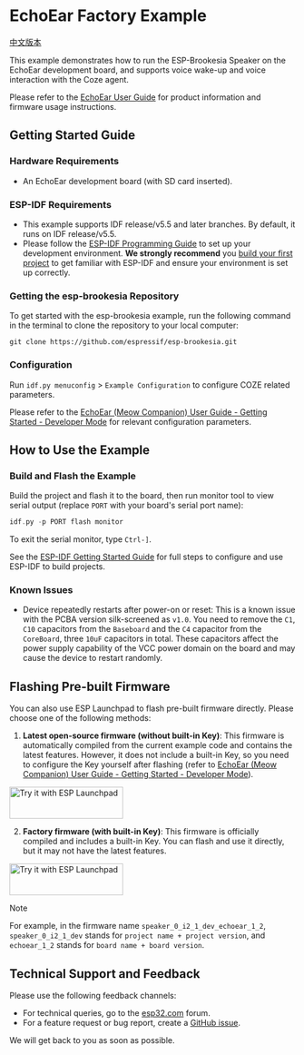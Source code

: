# EchoEar Factory Example

[中文版本](./README_CN.md)

This example demonstrates how to run the ESP-Brookesia Speaker on the EchoEar development board, and supports voice wake-up and voice interaction with the Coze agent.

Please refer to the [EchoEar User Guide](https://espressif.craft.me/BBkCPR3ZaoLCV8) for product information and firmware usage instructions.

## Getting Started Guide

### Hardware Requirements

* An EchoEar development board (with SD card inserted).

### ESP-IDF Requirements

- This example supports IDF release/v5.5 and later branches. By default, it runs on IDF release/v5.5.
- Please follow the [ESP-IDF Programming Guide](https://docs.espressif.com/projects/esp-idf/zh_CN/latest/esp32/get-started/index.html) to set up your development environment. **We strongly recommend** you [build your first project](https://docs.espressif.com/projects/esp-idf/zh_CN/latest/esp32/get-started/index.html#build-your-first-project) to get familiar with ESP-IDF and ensure your environment is set up correctly.

### Getting the esp-brookesia Repository

To get started with the esp-brookesia example, run the following command in the terminal to clone the repository to your local computer:

```
git clone https://github.com/espressif/esp-brookesia.git
```

### Configuration

Run `idf.py menuconfig` > `Example Configuration` to configure COZE related parameters.

Please refer to the [EchoEar (Meow Companion) User Guide - Getting Started - Developer Mode](https://espressif.craft.me/BBkCPR3ZaoLCV8) for relevant configuration parameters.

## How to Use the Example

### Build and Flash the Example

Build the project and flash it to the board, then run monitor tool to view serial output (replace `PORT` with your board's serial port name):

```c
idf.py -p PORT flash monitor
```

To exit the serial monitor, type `Ctrl-]`.

See the [ESP-IDF Getting Started Guide](https://docs.espressif.com/projects/esp-idf/en/latest/get-started/index.html) for full steps to configure and use ESP-IDF to build projects.

### Known Issues

- Device repeatedly restarts after power-on or reset: This is a known issue with the PCBA version silk-screened as `v1.0`. You need to remove the `C1`, `C10` capacitors from the `Baseboard` and the `C4` capacitor from the `CoreBoard`, three `10uF` capacitors in total. These capacitors affect the power supply capability of the VCC power domain on the board and may cause the device to restart randomly.

## Flashing Pre-built Firmware

You can also use ESP Launchpad to flash pre-built firmware directly. Please choose one of the following methods:

1. **Latest open-source firmware (without built-in Key)**: This firmware is automatically compiled from the current example code and contains the latest features. However, it does not include a built-in Key, so you need to configure the Key yourself after flashing (refer to [EchoEar (Meow Companion) User Guide - Getting Started - Developer Mode](https://espressif.craft.me/BBkCPR3ZaoLCV8)).

<a href="https://espressif.github.io/esp-launchpad/?flashConfigURL=https://espressif.github.io/esp-brookesia/launchpad.toml">
    <img alt="Try it with ESP Launchpad" src="https://espressif.github.io/esp-launchpad/assets/try_with_launchpad.png" width="200" height="56">
</a>

2. **Factory firmware (with built-in Key)**: This firmware is officially compiled and includes a built-in Key. You can flash and use it directly, but it may not have the latest features.

<a href="https://espressif.github.io/esp-launchpad/?flashConfigURL=https://lzw655.github.io/launchpad_test/launchpad.toml">
    <img alt="Try it with ESP Launchpad" src="https://espressif.github.io/esp-launchpad/assets/try_with_launchpad.png" width="200" height="56">
</a>

> [!NOTE]
> For example, in the firmware name `speaker_0_i2_1_dev_echoear_1_2`, `speaker_0_i2_1_dev` stands for `project name + project version`, and `echoear_1_2` stands for `board name + board version`.

## Technical Support and Feedback

Please use the following feedback channels:

- For technical queries, go to the [esp32.com](https://esp32.com/viewforum.php?f=52) forum.
- For a feature request or bug report, create a [GitHub issue](https://github.com/espressif/esp-brookesia/issues).

We will get back to you as soon as possible.
